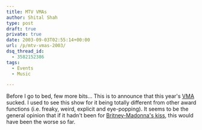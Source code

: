 ```yaml
---
title: MTV VMAs
author: Shital Shah
type: post
draft: true
private: true
date: 2003-09-03T02:55:14+00:00
url: /p/mtv-vmas-2003/
dsq_thread_id:
  - 3582152386
tags:
  - Events
  - Music

---
```

Before I go to bed, few more bits... This is to announce that this year's [VMA][1] sucked. I used to see this show for it being totally different from other award functions (i.e. freaky, weird, explicit and eye-popping). It seems to be the general opinion that if it hadn't been for [Britney-Madonna's kiss][2], this would have been the worse so far.

 [1]: http://www.mtv.com/onair/vma/2003/
 [2]: http://www.mtv.com/onair/vma/2003/postshow/flipbooks/on_stage/topflip.jhtml?c=3&pf=/onair/vma/2003/postshow/flipbooks/on_stage/